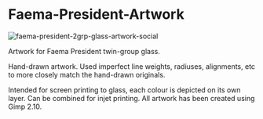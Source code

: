 # Faema-President-Artwork
![faema-president-2grp-glass-artwork-social](https://github.com/derekmccallum/Faema-President-Glass-Artwork/assets/27998937/40dcd501-d24b-440d-88c4-a358e634acdd)

Artwork for Faema President twin-group glass.

Hand-drawn artwork. Used imperfect line weights, radiuses, alignments, etc to more closely match the hand-drawn originals. 

Intended for screen printing to glass, each colour is depicted on its own layer. Can be combined for injet printing.
All artwork has been created using Gimp 2.10.



